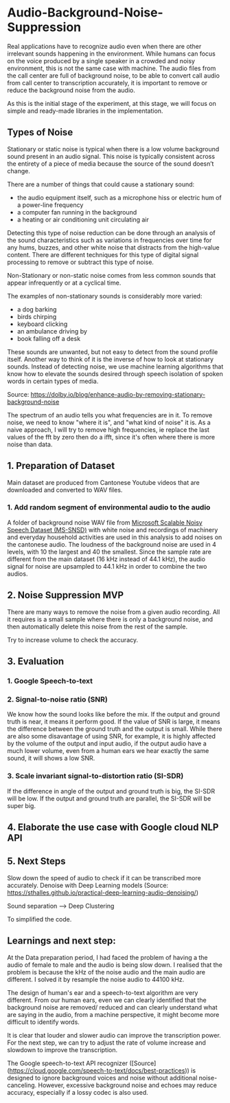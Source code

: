 # Audio-Background-Noise-Suppression

Real applications have to recognize audio even when there are other irrelevant sounds happening in the environment. While humans can focus on the voice produced by a single speaker in a crowded and noisy environment, this is not the same case with machine. The audio files from the call center are full of background noise, to be able to convert call audio from call center to transcription accurately, it is important to remove or reduce the background noise from the audio.  

As this is the initial stage of the experiment, at this stage, we will focus on simple and ready-made libraries in the implementation.  

## Types of Noise
Stationary or static noise is typical when there is a low volume background sound present in an audio signal. This noise is typically consistent across the entirety of a piece of media because the source of the sound doesn’t change.

There are a number of things that could cause a stationary sound:

* the audio equipment itself, such as a microphone hiss or electric hum of a power-line frequency
* a computer fan running in the background
* a heating or air conditioning unit circulating air

Detecting this type of noise reduction can be done through an analysis of the sound characteristics such as variations in frequencies over time for any hums, buzzes, and other white noise that distracts from the high-value content. There are different techniques for this type of digital signal processing to remove or subtract this type of noise.

Non-Stationary or non-static noise comes from less common sounds that appear infrequently or at a cyclical time.

The examples of non-stationary sounds is considerably more varied:

* a dog barking
* birds chirping
* keyboard clicking
* an ambulance driving by
* book falling off a desk

These sounds are unwanted, but not easy to detect from the sound profile itself. Another way to think of it is the inverse of how to look at stationary sounds. Instead of detecting noise, we use machine learning algorithms that know how to elevate the sounds desired through speech isolation of spoken words in certain types of media.

Source: https://dolby.io/blog/enhance-audio-by-removing-stationary-background-noise

The spectrum of an audio tells you what frequencies are in it. To remove noise, we need to know  "where it is", and "what kind of noise" it is. As a naive approach, I will try to remove high frequencies, ie replace the last values of the fft by zero then do a ifft, since it's often where there is more noise than data.



## 1. Preparation of Dataset
Main dataset are produced from Cantonese Youtube videos that are downloaded and converted to WAV files.  

###  1. Add random segment of environmental audio to the audio
A folder of background noise WAV file from [Microsoft Scalable Noisy Speech Dataset (MS-SNSD)](https://github.com/microsoft/MS-SNSD) with white noise and recordings of machinery and everyday household activities are used in this analysis to add noises on the cantonese audio. The loudness of the background noise are used in 4 levels, with 10 the largest and 40 the smallest. 
Since the sample rate are different from the main dataset (16 kHz instead of 44.1 kHz), the audio signal for noise are upsampled to 44.1 kHz in order to combine the two audios. 

## 2. Noise Suppression MVP
There are many ways to remove the noise from a given audio recording. All it requires is a small sample where there is only a background noise, and then automatically delete this noise from the rest of the sample.

Try to increase volume to check the accuracy.


## 3. Evaluation
  ### 1. Google Speech-to-text
  ### 2. Signal-to-noise ratio (SNR)
  We know how the sound looks like before the mix. If the output and ground truth is near, it means it perform good. If the value of SNR is large, it means the difference between the ground truth and the output is small. While there are also some disavantage of using SNR, for example, it is highly affected by the volume of the output and input audio, if the output audio have a much lower volume, even from a human ears we hear exactly the same sound, it will shows a low SNR. 
  ### 3. Scale invariant signal-to-distortion ratio (SI-SDR)
  If the difference in angle of the output and ground truth is big, the SI-SDR will be low. If the output and ground truth are parallel, the SI-SDR will be super big. 

## 4. Elaborate the use case with Google cloud NLP API

## 5. Next Steps
Slow down the speed of audio to check if it can be transcribed more accurately. 
Denoise with Deep Learning models (Source: https://sthalles.github.io/practical-deep-learning-audio-denoising/)

Sound separation --> Deep Clustering 

To simplified the code. 



## Learnings and next step:
At the Data preparation period, I had faced the problem of having a the audio of female to male and the audio is being slow down. I realised that the problem is because the kHz of the noise audio and the main audio are different. I solved it by resample the noise audio to 44100 kHz.

The design of human's ear and a speech-to-text algorithm are very different. From our human ears, even we can clearly identified that the background noise are removed/ reduced and can clearly understand what are saying in the audio, from a machine perspective, it might become more difficult to identify words. 

It is clear that louder and slower audio can improve the transcription power. For the next step, we can try to adjust the rate of volume increase and slowdown to improve the transcription. 

The Google speech-to-text API recognizer ([Source] (https://cloud.google.com/speech-to-text/docs/best-practices)) is designed to ignore background voices and noise without additional noise-canceling. However, excessive background noise and echoes may reduce accuracy, especially if a lossy codec is also used.



